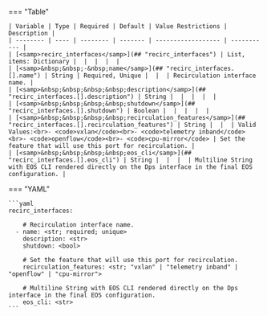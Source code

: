 <!--
  ~ Copyright (c) 2024 Arista Networks, Inc.
  ~ Use of this source code is governed by the Apache License 2.0
  ~ that can be found in the LICENSE file.
  -->
=== "Table"

    | Variable | Type | Required | Default | Value Restrictions | Description |
    | -------- | ---- | -------- | ------- | ------------------ | ----------- |
    | [<samp>recirc_interfaces</samp>](## "recirc_interfaces") | List, items: Dictionary |  |  |  |  |
    | [<samp>&nbsp;&nbsp;-&nbsp;name</samp>](## "recirc_interfaces.[].name") | String | Required, Unique |  |  | Recirculation interface name. |
    | [<samp>&nbsp;&nbsp;&nbsp;&nbsp;description</samp>](## "recirc_interfaces.[].description") | String |  |  |  |  |
    | [<samp>&nbsp;&nbsp;&nbsp;&nbsp;shutdown</samp>](## "recirc_interfaces.[].shutdown") | Boolean |  |  |  |  |
    | [<samp>&nbsp;&nbsp;&nbsp;&nbsp;recirculation_features</samp>](## "recirc_interfaces.[].recirculation_features") | String |  |  | Valid Values:<br>- <code>vxlan</code><br>- <code>telemetry inband</code><br>- <code>openflow</code><br>- <code>cpu-mirror</code> | Set the feature that will use this port for recirculation. |
    | [<samp>&nbsp;&nbsp;&nbsp;&nbsp;eos_cli</samp>](## "recirc_interfaces.[].eos_cli") | String |  |  |  | Multiline String with EOS CLI rendered directly on the Dps interface in the final EOS configuration. |

=== "YAML"

    ```yaml
    recirc_interfaces:

        # Recirculation interface name.
      - name: <str; required; unique>
        description: <str>
        shutdown: <bool>

        # Set the feature that will use this port for recirculation.
        recirculation_features: <str; "vxlan" | "telemetry inband" | "openflow" | "cpu-mirror">

        # Multiline String with EOS CLI rendered directly on the Dps interface in the final EOS configuration.
        eos_cli: <str>
    ```
